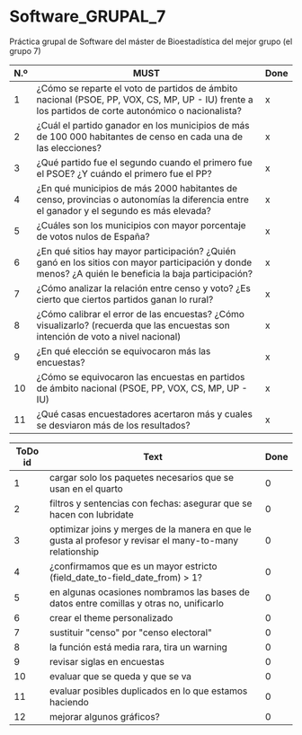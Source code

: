# Software_GRUPAL_7
Práctica grupal de Software del máster de Bioestadística del mejor grupo (el grupo 7)


N.º | MUST | Done
------------- | ------------- | -------------
1 | ¿Cómo se reparte el voto de partidos de ámbito nacional (PSOE, PP, VOX, CS, MP, UP - IU) frente a los partidos de corte autonómico o nacionalista? | x
2 | ¿Cuál el partido ganador en los municipios de más de 100 000 habitantes de censo en cada una de las elecciones? | x
3 | ¿Qué partido fue el segundo cuando el primero fue el PSOE? ¿Y cuándo el primero fue el PP? | x
4 | ¿En qué municipios de más 2000 habitantes de censo, provincias o autonomías la diferencia entre el ganador y el segundo es más elevada? | x
5 | ¿Cuáles son los municipios con mayor porcentaje de votos nulos de España? | x
6 | ¿En qué sitios hay mayor participación? ¿Quién ganó en los sitios con mayor participación y donde menos? ¿A quién le beneficia la baja participación? | x
7 | ¿Cómo analizar la relación entre censo y voto? ¿Es cierto que ciertos partidos ganan lo rural? | x
8 | ¿Cómo calibrar el error de las encuestas? ¿Cómo visualizarlo? (recuerda que las encuestas son intención de voto a nivel nacional) | x
9 | ¿En qué elección se equivocaron más las encuestas? | x
10 | ¿Cómo se equivocaron las encuestas en partidos de ámbito nacional (PSOE, PP, VOX, CS, MP, UP - IU) | x
11 | ¿Qué casas encuestadores acertaron más y cuales se desviaron más de los resultados? | x


ToDo id | Text | Done
------------- | ------------- | -------------
1 | cargar solo los paquetes necesarios que se usan en el quarto | 0
2 | filtros y sentencias con fechas: asegurar que se hacen con lubridate | 0
3 | optimizar joins y merges de la manera en que le gusta al profesor y revisar el many-to-many relationship | 0
4 | ¿confirmamos que es un mayor estricto (field_date_to-field_date_from) > 1? | 0
5 | en algunas ocasiones nombramos las bases de datos entre comillas y otras no, unificarlo | 0
6 | crear el theme personalizado | 0
7 | sustituir "censo" por "censo electoral" | 0
8 | la función está media rara, tira un warning | 0
9 | revisar siglas en encuestas | 0
10 | evaluar que se queda y que se va | 0
11 | evaluar posibles duplicados en lo que estamos haciendo | 0
12 | mejorar algunos gráficos? | 0




